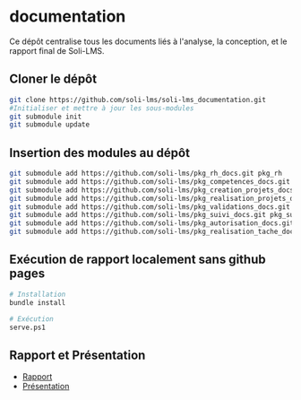 # documentation

Ce dépôt centralise tous les documents liés à l'analyse, la conception, et le rapport final de Soli-LMS.

## Cloner le dépôt

````bash
git clone https://github.com/soli-lms/soli-lms_documentation.git
#Initialiser et mettre à jour les sous-modules
git submodule init
git submodule update
````

## Insertion des modules au dépôt

````bash
git submodule add https://github.com/soli-lms/pkg_rh_docs.git pkg_rh
git submodule add https://github.com/soli-lms/pkg_competences_docs.git pkg_competences
git submodule add https://github.com/soli-lms/pkg_creation_projets_docs.git pkg_creation_projets
git submodule add https://github.com/soli-lms/pkg_realisation_projets_docs.git pkg_realisation_projets
git submodule add https://github.com/soli-lms/pkg_validations_docs.git pkg_validations
git submodule add https://github.com/soli-lms/pkg_suivi_docs.git pkg_suivi
git submodule add https://github.com/soli-lms/pkg_autorisation_docs.git pkg_autorisation
git submodule add https://github.com/soli-lms/pkg_realisation_tache_docs.git pkg_realisation_tache

````


## Exécution de rapport localement sans github pages



````bash
# Installation
bundle install

# Exécution
serve.ps1
````


## Rapport et Présentation 

- [Rapport](https://soli-lms.github.io/soli-lms_docs/)
- [Présentation](https://soli-lms.github.io/soli-lms_docs/)
